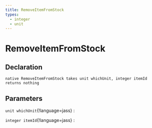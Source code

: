 ```yaml
---
title: RemoveItemFromStock
types:
  - integer
  - unit
---
```


# RemoveItemFromStock

## Declaration

```jass
native RemoveItemFromStock takes unit whichUnit, integer itemId returns nothing
```

## Parameters
`unit whichUnit`{!language=jass}
: 

`integer itemId`{!language=jass}
: 

